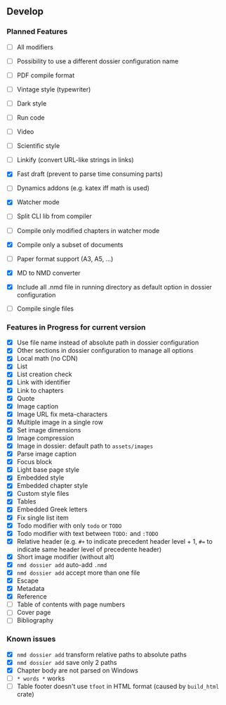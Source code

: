 ## Develop

### Planned Features

- [ ] All modifiers
- [ ] Possibility to use a different dossier configuration name
- [ ] PDF compile format
- [ ] Vintage style (typewriter)
- [ ] Dark style
- [ ] Run code
- [ ] Video
- [ ] Scientific style
- [ ] Linkify (convert URL-like strings in links)
- [x] Fast draft (prevent to parse time consuming parts)
- [ ] Dynamics addons (e.g. katex iff math is used)
- [x] Watcher mode
- [ ] Split CLI lib from compiler
- [ ] Compile only modified chapters in watcher mode
- [x] Compile only a subset of documents
- [ ] Paper format support (A3, A5, ...)
- [x] MD to NMD converter
- [x] Include all .nmd file in running directory as default option in dossier configuration
- [ ] Compile single files


### Features in Progress for current version

- [x] Use file name instead of absolute path in dossier configuration
- [x] Other sections in dossier configuration to manage all options
- [x] Local math (no CDN)
- [x] List
- [x] List creation check
- [x] Link with identifier
- [x] Link to chapters
- [x] Quote
- [x] Image caption
- [x] Image URL fix meta-characters
- [x] Multiple image in a single row
- [x] Set image dimensions
- [x] Image compression
- [x] Image in dossier: default path to `assets/images`
- [x] Parse image caption 
- [x] Focus block
- [x] Light base page style
- [x] Embedded style
- [x] Embedded chapter style
- [x] Custom style files
- [x] Tables
- [x] Embedded Greek letters
- [x] Fix single list item
- [x] Todo modifier with only `todo` or `TODO`
- [x] Todo modifier with text between `TODO:` and `:TODO`
- [x] Relative header (e.g. `#+` to indicate precedent header level + 1, `#=` to indicate same header level of precedente header)
- [x] Short image modifier (without alt)
- [x] `nmd dossier add` auto-add `.nmd`
- [x] `nmd dossier add` accept more than one file
- [x] Escape
- [x] Metadata
- [x] Reference
- [ ] Table of contents with page numbers
- [ ] Cover page
- [ ] Bibliography

### Known issues

- [x] `nmd dossier add` transform relative paths to absolute paths
- [x] `nmd dossier add` save only 2 paths
- [x] Chapter body are not parsed on Windows
- [ ] `* words *` works
- [ ] Table footer doesn't use `tfoot` in HTML format (caused by `build_html` crate)
